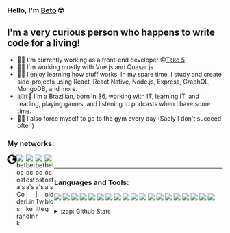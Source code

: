 ### Hello, I'm [Beto](https://betocostadev.github.io/) 🤓

## I'm a very curious person who happens to write code for a living!
- 👨‍💻 I'm currently working as a front-end developer @[Take 5](https://take5lms.com/)
- 👨‍🏭️ I'm working mostly with Vue.js and Quasar.js
- 👨‍🎓️ I enjoy learning how stuff works. In my spare time, I study and create side-projects using React, React Native, Node.js, Express, GraphQL, MongoDB, and more.
- 🇧🇷👾️ I'm a Brazilian, born in 86, working with IT, learning IT, and reading, playing games, and listening to podcasts when I have some time.
- 🏋‍♂️️ I also force myself to go to the gym every day (Sadly I don't succeed often)

### My networks:

[<img align="left" alt="betocosta's porftolio website" width="22px" src="https://raw.githubusercontent.com/iconic/open-iconic/master/svg/globe.svg" />](https://betocostadev.github.io/)
[<img align="left" alt="betocosta's Coders rank" width="22px" src="https://simpleicons.org/icons/codersrank.svg" />](https://profile.codersrank.io/user/betocostadev)
[<img align="left" alt="betocosta's | LinkedIn" width="22px" src="https://cdn.jsdelivr.net/npm/simple-icons@v3/icons/linkedin.svg" />](https://www.linkedin.com/in/robertomcosta/)
[<img align="left" alt="betocosta's | Twitter" width="22px" src="https://cdn.jsdelivr.net/npm/simple-icons@v3/icons/twitter.svg" />](https://twitter.com/Betifler)
[<img align="left" alt="betocosta's old blog" width="22px" src="https://simpleicons.org/icons/gatsby.svg" />](https://betoblog.netlify.app/)

<br />

---


### Languages and Tools:

![](https://img.shields.io/static/v1?label=Windows&message=WSL&style=flat&logo=windows-terminal&logoColor=white&color=blue)
![](https://img.shields.io/badge/OS-MacOS-informational?style=flat&logo=apple&logoColor=white&color=999999)
![](https://img.shields.io/badge/OS-Linux-informational?style=flat&logo=linux&logoColor=white&color=FCC624)
![](https://img.shields.io/badge/Code-JavaScript-informational?style=flat&logo=javascript&logoColor=white&color=F7DF1E)
![](https://img.shields.io/static/v1?label=Code&message=Typescript&style=flat&logo=typescript&logoColor=white&color=blue)
![](https://img.shields.io/badge/Code-VueJS-informational?style=flat&logo=vue.js&logoColor=white&color=4FC08D)
![](https://img.shields.io/static/v1?label=Code&message=ReactJS&style=flat&logo=react&logoColor=white&color=blue)
![](https://img.shields.io/badge/Code-Node.js-informational?style=flat&logo=node.js&logoColor=white&color=339933)
![](https://img.shields.io/static/v1?label=Code&message=Express&style=flat&logo=express&logoColor=white&color=brightgreen)
![](https://img.shields.io/static/v1?label=Code&message=GraphQL&style=flat&logo=graphql&logoColor=white&color=blueviolet)
![](https://img.shields.io/badge/Code-Stylus-informational?style=flat&logo=stylus&logoColor=white&color=333333)
![](https://img.shields.io/static/v1?label=Code&message=Styled-components&style=flat&logo=styled-components&logoColor=white&color=blue)
![](https://img.shields.io/badge/Shell-Zsh-informational?style=flat&logo=gnu-bash&logoColor=white&color=4EAA25)
![](https://img.shields.io/badge/Cloud-Firebase-informational?style=flat&logo=firebase&logoColor=white&color=FFCA28)
![](https://img.shields.io/badge/Cloud-AWS-informational?style=flat&logo=amazon-aws&logoColor=white&color=232F3E)
![](https://img.shields.io/badge/Tools-VSCode-informational?style=flat&logo=visual-studio-code&logoColor=white&color=007ACC)
![](https://img.shields.io/badge/Tools-Git-informational?style=flat&logo=git&logoColor=white&color=F05032)
![](https://img.shields.io/badge/Tools-Github-informational?style=flat&logo=github&logoColor=white&color=181717)
![](https://img.shields.io/static/v1?label=CI/CD&message=Github-Actions&style=flat&logo=github-actions&logoColor=white&color=important)

<details>
  <summary>:zap: Github Stats</summary>

[![Anurag's GitHub stats](https://github-readme-stats.vercel.app/api?username=betocostadev)](https://github.com/anuraghazra/github-readme-stats)
<br />
[![Top Langs](https://github-readme-stats.avieira.vercel.app/api/top-langs/?username=betocostadev&layout=compact)](https://github.com/anuraghazra/github-readme-stats)
</details>
